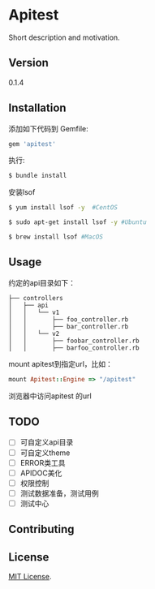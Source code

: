 # Apitest
Short description and motivation.

## Version 
0.1.4

## Installation
添加如下代码到 Gemfile:

```ruby
gem 'apitest'
```

执行:
```bash
$ bundle install
```

安装lsof


```bash
$ yum install lsof -y  #CentOS
```

```bash
$ sudo apt-get install lsof -y #Ubuntu
```

```bash
$ brew install lsof #MacOS
```

## Usage

约定的api目录如下：
```shell
├── controllers
│   ├── api
│   │   └── v1
│   │       ├── foo_controller.rb
│   │       ├── bar_controller.rb
│   │   └── v2
│   │       ├── foobar_controller.rb
│   │       ├── barfoo_controller.rb
```

mount apitest到指定url，比如：

```ruby
mount Apitest::Engine => "/apitest"

```

浏览器中访问apitest 的url




## TODO
- [ ] 可自定义api目录
- [ ] 可自定义theme
- [ ] ERROR类工具
- [ ] APIDOC美化
- [ ] 权限控制
- [ ] 测试数据准备，测试用例
- [ ] 测试中心

## Contributing


## License
[MIT License](http://opensource.org/licenses/MIT).